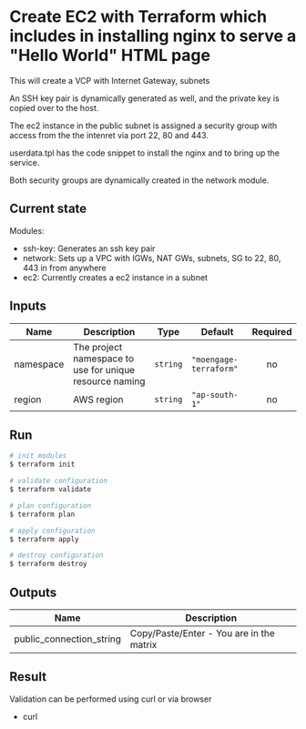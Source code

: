 # Create EC2 with Terraform which includes in installing nginx to serve a "Hello World" HTML page

This will create a VCP with Internet Gateway, subnets

An SSH key pair is dynamically generated as well, and the private key is copied over to the
 host.

The ec2 instance in the public subnet is assigned a security group with access from the
the intenret via port 22, 80 and 443.

userdata.tpl has the code snippet to install the nginx and to bring up the service.

Both security groups are dynamically created in the network module.

## Current state

Modules:

- ssh-key: Generates an ssh key pair
- network: Sets up a VPC with IGWs, NAT GWs, subnets, SG to 22, 80, 443 in from anywhere
- ec2: Currently creates a ec2 instance in a subnet

## Inputs

| Name | Description | Type | Default | Required |
|------|-------------|------|---------|:--------:|
| namespace | The project namespace to use for unique resource naming | `string` | `"moengage-terraform"` | no |
| region | AWS region | `string` | `"ap-south-1"` | no |

## Run

```bash
# init modules
$ terraform init

# validate configuration
$ terraform validate

# plan configuration
$ terraform plan

# apply configuration
$ terraform apply

# destroy configuration
$ terraform destroy
```

## Outputs

| Name | Description |
|------|-------------|
| public\_connection\_string | Copy/Paste/Enter - You are in the matrix |

## Result

Validation can be performed using curl or via browser

- curl <Public IP>
